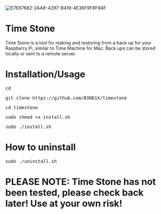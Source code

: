 ![E7E67682-2AA8-4297-B419-4E36F9F8F94F](https://user-images.githubusercontent.com/48177481/177013928-0388be36-33f4-473d-89bc-ebbc1112bbef.jpeg)
# Time Stone
Time Stone is a tool for making and restoring from a back up for your Raspberry Pi, similar to Time Machine for Mac. Back ups can be stored locally or sent to a remote server.  

# Installation/Usage
<pre>
cd
</pre>
<pre>
git clone https://github.com/B3ND1X/timestone
</pre>
<pre>
cd timestone
</pre>
<pre>
sudo chmod +x install.sh
</pre>
<pre>
sudo ./install.sh
</pre>

# How to uninstall
<pre>
sudo ./uninstall.sh
</pre>

# PLEASE NOTE: Time Stone has not been tested, please check back later! Use at your own risk!
